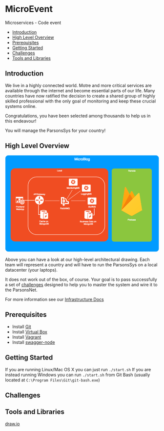 # MicroEvent
Microservices - Code event

* [Introduction](#introduction)
* [High Level Overview](#high-level-overview)
* [Prerequisites](#prerequisites)
* [Getting Started](#getting-started)
* [Challenges](#challenges)
* [Tools and Libraries](#tools-and-libraries)

## Introduction
We live in a highly connected world.
Motre and more critical services are available through the internet and become essential parts of our life.
Many countries have now ratified the decision to create a shared group of highly skilled professional with the only goal of monitoring and keep these crucial systems online.

Congratulations, you have been selected among thousands to help us in this endeavour!

You will manage the ParsonsSys for your country!

## High Level Overview
![alt text](./Docs/MicroEvent.png)

Above you can have a look at our high-level architectural drawing.
Each team will represent a country and will have to run the ParsonsSys on a local datacenter (your laptops).

It does not work out of the box, of course.
Your goal is to pass successfully a set of [challenges](#challenges) designed to help you to master the system and wire it to the ParsonsNet.

For more information see our [Infrastructure Docs](./Docs/Infrastructure.md)

## Prerequisites
* Install [Git](https://git-scm.com/downloads)
* Install [Virtual Box](https://www.virtualbox.org/wiki/Downloads)
* Install [Vagrant](https://www.vagrantup.com/downloads.html)
* Install [swagger-node](https://github.com/swagger-api/swagger-node/blob/master/docs/install.md)

## Getting Started
If you are running Linux/Mac OS X you can just run `./start.sh`
If you are instead running Windows you can run `./start.sh` from Git Bash (usually located at `C:\Program Files\Git\git-bash.exe`)

## Challenges

## Tools and Libraries
[draw.io](https://www.draw.io/)